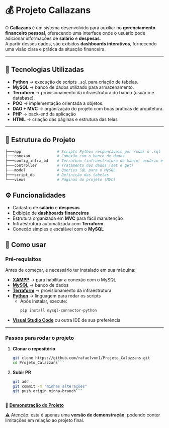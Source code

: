 # 💰 Projeto Callazans

O **Callazans** é um sistema desenvolvido para auxiliar no **gerenciamento financeiro pessoal**, oferecendo uma interface onde o usuário pode adicionar informações de **salário** e **despesas**.  
A partir desses dados, são exibidos **dashboards interativos**, fornecendo uma visão clara e prática da situação financeira.

---

## 🚀 Tecnologias Utilizadas

- **Python** → execução de scripts `.sql` para criação de tabelas.  
- **MySQL** → banco de dados utilizado para armazenamento.  
- **Terraform** → provisionamento da infraestrutura do banco (usuário e database).  
- **POO** → implementação orientada a objetos.  
- **DAO + MVC** → organização do projeto com boas práticas de arquitetura.
- **PHP** → back-end da aplicação  
- **HTML** → criação das páginas e estrutura das telas  

---

## 📂 Estrutura do Projeto

```bash
├───app                # Scripts Python responsáveis por rodar o .sql
├───conexao            # Conexão com o banco de dados
├───config_infra_bd    # Terraform (infraestrutura do banco, usuário e database)
├───controller         # Tratamento dos dados (set e get)
├───model              # Queries SQL para o MySQL
├───script_db          # Definição das tabelas
└───views              # Páginas do projeto (MVC)
```
## ⚙️ Funcionalidades

- Cadastro de **salário** e **despesas**  
- Exibição de **dashboards financeiros**  
- Estrutura organizada em **MVC** para fácil manutenção  
- Infraestrutura automatizada com **Terraform**  
- Conexão simples e escalável com o **MySQL**  

## 📌 Como usar

### Pré-requisitos

Antes de começar, é necessário ter instalado em sua máquina:

- **[XAMPP](https://www.apachefriends.org/pt_br/download.html)** → para habilitar a conexão com o MySQL  
- **[MySQL](https://dev.mysql.com/downloads/installer/)** → banco de dados  
- **[Terraform](https://developer.hashicorp.com/terraform/downloads)** → provisionamento da infraestrutura  
- **[Python](https://www.python.org/downloads/)** → linguagem para rodar os scripts  
  - Após instalar, execute:
    ```bash
    pip install mysql-connector-python
    ```
- **[Visual Studio Code](https://code.visualstudio.com/)** ou outra IDE de sua preferência  

---

### Passos para rodar o projeto

1. **Clonar o repositório**
   ```bash
   git clone https://github.com/rafaelvon1/Projeto_Calazzans.git
   cd Projeto_Calazzans```
2. **Subir PR**
   ```bash
   git add .
   git commit -m "minhas alterações"
   git push origin minha-branch```


   
  🔗 **[Demonstração do Projeto](https://projeto-calazzans.onrender.com)**  

⚠️ Atenção: esta é apenas uma **versão de demonstração**, podendo conter limitações em relação ao projeto final.

  

